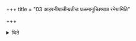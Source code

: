 +++
title = "03 आहवनीयात्त्रीन्प्रतीचः प्रक्रमानुच्छिष्यात्र रमेथामिति"

+++

<details><summary>थिते</summary>

आहवनीयात्त्रीन्प्रतीचः प्रक्रमानुच्छिष्यात्र रमेथामिति नभ्यस्थे स्थापयित्वा वैष्णवमसि विष्णुस्त्वोत्तभ्नात्वित्युपस्तभ्य दिवो वा विष्णवित्यध्वर्युर्दक्षिणस्य हविर्धानस्य दक्षिणं कर्णातर्दमनु मेथीं निहन्ति । तस्यामीषां निनह्यति ३
</details>

